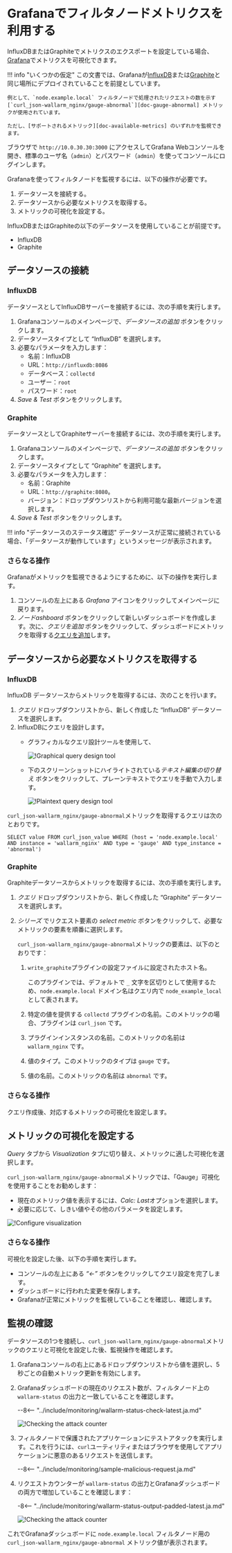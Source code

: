 [img-influxdb-query-graphical]: ../../images/monitoring/grafana-influx-1.png
[img-influxdb-query-plaintext]: ../../images/monitoring/grafana-influx-2.png
[img-query-visualization]: ../../images/monitoring/grafana-query-visualization.png
[img-grafana-0-attacks]: ../../images/monitoring/grafana-0-attacks.png
[img-grafana-16-attacks]: ../../images/monitoring/grafana-16-attacks.png

[link-grafana]: https://grafana.com/

[doc-network-plugin-influxdb]: network-plugin-influxdb.ja.md
[doc-network-plugin-graphite]: write-plugin-graphite.ja.md
[doc-gauge-abnormal]: available-metrics.ja.md#number-of-requests
[doc-available-metrics]: available-metrics.ja.md

[anchor-query]: #fetching-the-required-metrics-from-the-data-source
[anchor-verify-monitoring]: #verifying-monitoring

# Grafanaでフィルタノードメトリクスを利用する

InfluxDBまたはGraphiteでメトリクスのエクスポートを設定している場合、[Grafana][link-grafana]でメトリクスを可視化できます。

!!! info "いくつかの仮定"
    この文書では、Grafanaが[InfluxDB][doc-network-plugin-influxdb]または[Graphite][doc-network-plugin-graphite]と同じ場所にデプロイされていることを前提としています。
    
    例として、`node.example.local` フィルタノードで処理されたリクエストの数を示す [`curl_json-wallarm_nginx/gauge-abnormal`][doc-gauge-abnormal] メトリックが使用されています。
    
    ただし、[サポートされるメトリック][doc-available-metrics] のいずれかを監視できます。

ブラウザで `http://10.0.30.30:3000` にアクセスしてGrafana Webコンソールを開き、標準のユーザ名（`admin`）とパスワード（`admin`）を使ってコンソールにログインします。

Grafanaを使ってフィルタノードを監視するには、以下の操作が必要です。
1. データソースを接続する。
2. データソースから必要なメトリクスを取得する。
3. メトリックの可視化を設定する。

InfluxDBまたはGraphiteの以下のデータソースを使用していることが前提です。
* InfluxDB
* Graphite

## データソースの接続

### InfluxDB

データソースとしてInfluxDBサーバーを接続するには、次の手順を実行します。
1. Grafanaコンソールのメインページで、*データソースの追加* ボタンをクリックします。
2. データソースタイプとして “InfluxDB” を選択します。
3. 必要なパラメータを入力します：
    * 名前：InfluxDB
    * URL：`http://influxdb:8086`
    * データベース：`collectd`
    * ユーザー：`root`
    * パスワード：`root`
4. *Save & Test* ボタンをクリックします。



### Graphite

データソースとしてGraphiteサーバーを接続するには、次の手順を実行します。
1. Grafanaコンソールのメインページで、*データソースの追加* ボタンをクリックします。
2. データソースタイプとして “Graphite” を選択します。
3. 必要なパラメータを入力します：
    * 名前：Graphite
    * URL：`http://graphite:8080`。
    * バージョン：ドロップダウンリストから利用可能な最新バージョンを選択します。
4. *Save & Test* ボタンをクリックします。

!!! info "データソースのステータス確認"
    データソースが正常に接続されている場合、「データソースが動作しています」というメッセージが表示されます。

### さらなる操作

Grafanaがメトリックを監視できるようにするために、以下の操作を実行します。
1. コンソールの左上にある *Grafana* アイコンをクリックしてメインページに戻ります。
2. *ノードashboard* ボタンをクリックして新しいダッシュボードを作成します。次に、*クエリを追加* ボタンをクリックして、ダッシュボードにメトリックを取得する[クエリを追加][anchor-query]します。

## データソースから必要なメトリクスを取得する

### InfluxDB

InfluxDB データソースからメトリックを取得するには、次のことを行います。
1. *クエリ* ドロップダウンリストから、新しく作成した “InfluxDB” データソースを選択します。
2. InfluxDBにクエリを設計します。
    * グラフィカルなクエリ設計ツールを使用して、

        ![!Graphical query design tool][img-influxdb-query-graphical]

    * 下のスクリーンショットにハイライトされている*テキスト編集の切り替え* ボタンをクリックして、プレーンテキストでクエリを手動で入力します。

        ![!Plaintext query design tool][img-influxdb-query-plaintext]

`curl_json-wallarm_nginx/gauge-abnormal`メトリックを取得するクエリは次のとおりです。
```
SELECT value FROM curl_json_value WHERE (host = 'node.example.local' AND instance = 'wallarm_nginx' AND type = 'gauge' AND type_instance = 'abnormal')    
```

### Graphite

Graphiteデータソースからメトリックを取得するには、次の手順を実行します。

1. *クエリ* ドロップダウンリストから、新しく作成した “Graphite” データソースを選択します。
2. *シリーズ* でリクエスト要素の *select metric* ボタンをクリックして、必要なメトリックの要素を順番に選択します。

    `curl_json-wallarm_nginx/gauge-abnormal`メトリックの要素は、以下のとおりです：

    1. `write_graphite`プラグインの設定ファイルに設定されたホスト名。
       
        このプラグインでは、デフォルトで `_` 文字を区切りとして使用するため、`node.example.local` ドメイン名はクエリ内で `node_example_local` として表されます。
       
    2. 特定の値を提供する `collectd` プラグインの名前。このメトリックの場合、プラグインは `curl_json` です。
    3. プラグインインスタンスの名前。このメトリックの名前は `wallarm_nginx` です。
    4. 値のタイプ。このメトリックのタイプは `gauge` です。
    5. 値の名前。このメトリックの名前は `abnormal` です。

### さらなる操作

クエリ作成後、対応するメトリックの可視化を設定します。

## メトリックの可視化を設定する

*Query* タブから *Visualization* タブに切り替え、メトリックに適した可視化を選択します。

`curl_json-wallarm_nginx/gauge-abnormal`メトリックでは、「Gauge」可視化を使用することをお勧めします：
* 現在のメトリック値を表示するには、*Calc: Last*オプションを選択します。
* 必要に応じて、しきい値やその他のパラメータを設定します。

![!Configure visualization][img-query-visualization]

### さらなる操作

可視化を設定した後、以下の手順を実行します。
* コンソールの左上にある *“←”* ボタンをクリックしてクエリ設定を完了します。
* ダッシュボードに行われた変更を保存します。
* Grafanaが正常にメトリックを監視していることを確認し、確認します。

## 監視の確認

データソースの1つを接続し、`curl_json-wallarm_nginx/gauge-abnormal`メトリックのクエリと可視化を設定した後、監視操作を確認します。
1. Grafanaコンソールの右上にあるドロップダウンリストから値を選択し、5秒ごとの自動メトリック更新を有効にします。
2. Grafanaダッシュボードの現在のリクエスト数が、フィルタノード上の `wallarm-status` の出力と一致していることを確認します。

    --8<-- "../include/monitoring/wallarm-status-check-latest.ja.md"
    
    ![!Checking the attack counter][img-grafana-0-attacks]
    
3. フィルタノードで保護されたアプリケーションにテストアタックを実行します。これを行うには、`curl`ユーティリティまたはブラウザを使用してアプリケーションに悪意のあるリクエストを送信します。

    --8<-- "../include/monitoring/sample-malicious-request.ja.md"
    
4. リクエストカウンターが `wallarm-status` の出力とGrafanaダッシュボードの両方で増加していることを確認します：

    -8<-- "../include/monitoring/wallarm-status-output-padded-latest.ja.md"

    ![!Checking the attack counter][img-grafana-16-attacks]

これでGrafanaダッシュボードに `node.example.local` フィルタノード用の `curl_json-wallarm_nginx/gauge-abnormal` メトリック値が表示されます。